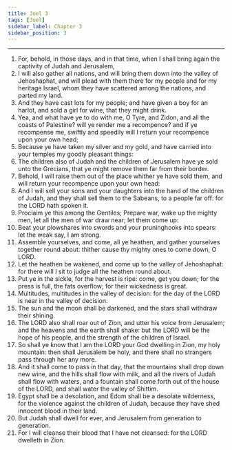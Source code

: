 ```yaml
---
title: Joel 3
tags: [Joel]
sidebar_label: Chapter 3
sidebar_position: 3
---
```


---
1. For, behold, in those days, and in that time, when I shall bring again the captivity of Judah and Jerusalem,
2. I will also gather all nations, and will bring them down into the valley of Jehoshaphat, and will plead with them there for my people and for my heritage Israel, whom they have scattered among the nations, and parted my land.
3. And they have cast lots for my people; and have given a boy for an harlot, and sold a girl for wine, that they might drink.
4. Yea, and what have ye to do with me, O Tyre, and Zidon, and all the coasts of Palestine? will ye render me a recompence? and if ye recompense me, swiftly and speedily will I return your recompence upon your own head;
5. Because ye have taken my silver and my gold, and have carried into your temples my goodly pleasant things:
6. The children also of Judah and the children of Jerusalem have ye sold unto the Grecians, that ye might remove them far from their border.
7. Behold, I will raise them out of the place whither ye have sold them, and will return your recompence upon your own head:
8. And I will sell your sons and your daughters into the hand of the children of Judah, and they shall sell them to the Sabeans, to a people far off: for the LORD hath spoken it.
9. Proclaim ye this among the Gentiles; Prepare war, wake up the mighty men, let all the men of war draw near; let them come up:
10. Beat your plowshares into swords and your pruninghooks into spears: let the weak say, I am strong.
11. Assemble yourselves, and come, all ye heathen, and gather yourselves together round about: thither cause thy mighty ones to come down, O LORD.
12. Let the heathen be wakened, and come up to the valley of Jehoshaphat: for there will I sit to judge all the heathen round about.
13. Put ye in the sickle, for the harvest is ripe: come, get you down; for the press is full, the fats overflow; for their wickedness is great.
14. Multitudes, multitudes in the valley of decision: for the day of the LORD is near in the valley of decision.
15. The sun and the moon shall be darkened, and the stars shall withdraw their shining.
16. The LORD also shall roar out of Zion, and utter his voice from Jerusalem; and the heavens and the earth shall shake: but the LORD will be the hope of his people, and the strength of the children of Israel.
17. So shall ye know that I am the LORD your God dwelling in Zion, my holy mountain: then shall Jerusalem be holy, and there shall no strangers pass through her any more.
18. And it shall come to pass in that day, that the mountains shall drop down new wine, and the hills shall flow with milk, and all the rivers of Judah shall flow with waters, and a fountain shall come forth out of the house of the LORD, and shall water the valley of Shittim.
19. Egypt shall be a desolation, and Edom shall be a desolate wilderness, for the violence against the children of Judah, because they have shed innocent blood in their land.
20. But Judah shall dwell for ever, and Jerusalem from generation to generation.
21. For I will cleanse their blood that I have not cleansed: for the LORD dwelleth in Zion.